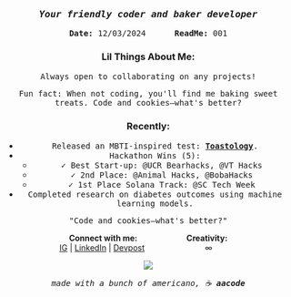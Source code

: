 <div align="center">

<!-- ### <samp>Aurelia Sindhu</samp> -->
### <samp>*Your friendly coder and baker developer*</samp>
<samp>**Date:** 12/03/2024 &nbsp;&nbsp;&nbsp;&nbsp; **ReadMe:** 001</samp>

### Lil Things About Me:
<samp>Always open to collaborating on any projects!</samp>


<samp>Fun fact: When not coding, you'll find me baking sweet treats. Code and cookies—what's better? </samp>

### Recently:
- <samp>Released an MBTI-inspired test: [**Toastology**](https://bit.ly/toastology).</samp>
- <samp> Hackathon Wins (5): </samp>
  - <samp>✓ Best Start-up: @UCR Bearhacks, @VT Hacks</samp>
  - <samp>✓ 2nd Place: @Animal Hacks, @BobaHacks</samp>
  - <samp>✓ 1st Place Solana Track: @SC Tech Week</samp>
- <samp>Completed research on diabetes outcomes using machine learning models.</samp>

<!-- --- -->

<samp>"Code and cookies—what's better?"</samp>

<!-- --- -->

**Connect with me:** &nbsp;&nbsp;&nbsp;&nbsp;&nbsp;&nbsp;&nbsp;&nbsp;&nbsp;&nbsp;&nbsp;&nbsp;&nbsp;&nbsp;&nbsp;&nbsp;&nbsp;&nbsp;&nbsp;&nbsp;
**Creativity:**  
[IG](https://www.instagram.com/aacodee/?hl=en)</samp> | [LinkedIn](https://www.linkedin.com/in/aurelia-sindhunirmala/)</samp> | [Devpost](https://devpost.com/AureliaSindhu)</samp>&nbsp;&nbsp;&nbsp;&nbsp;&nbsp;&nbsp;&nbsp;&nbsp;&nbsp;&nbsp;&nbsp;&nbsp;&nbsp;&nbsp;&nbsp;&nbsp;&nbsp;&nbsp;&nbsp;&nbsp;&nbsp;&nbsp;&nbsp;&nbsp;&nbsp;&nbsp; ∞ &nbsp;&nbsp;&nbsp;&nbsp;&nbsp;&nbsp;&nbsp;&nbsp;&nbsp;&nbsp;

<a href="https://visitcount.itsvg.in">
  <img src="https://visitcount.itsvg.in/api?id=AureliaSindhu&label=cafe%20visits&color=12&icon=7&pretty=true" />
</a>

<samp>*made with a bunch of americano, ☕️ **aacode***</samp>

</div>

